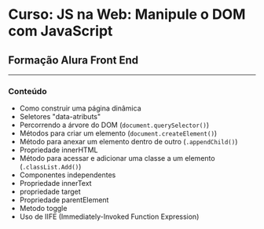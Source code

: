 # Curso: JS na Web: Manipule o DOM com JavaScript

## Formação Alura Front End
---
### Conteúdo
- Como construir uma página dinâmica
- Seletores "data-atributs"
- Percorrendo a árvore do DOM (`document.querySelector()`)
- Métodos para criar um elemento (`document.createElement()`)
- Método para anexar um elemento dentro de outro (`.appendChild()`)
- Propriedade innerHTML
- Método para acessar e adicionar uma classe a um elemento (`.classList.Add()`) 
- Componentes independentes
- Propriedade innerText
- propriedade target
- Propriedade parentElement
- Metodo toggle
- Uso de IIFE (Immediately-Invoked Function Expression)